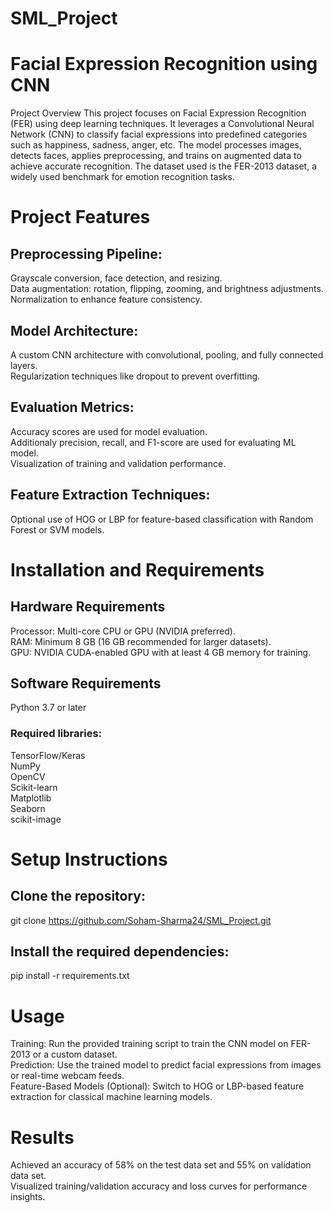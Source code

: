 # SML_Project
# Facial Expression Recognition using CNN
Project Overview
This project focuses on Facial Expression Recognition (FER) using deep learning techniques. It leverages a Convolutional Neural Network (CNN) to classify facial expressions into predefined categories such as happiness, sadness, anger, etc. The model processes images, detects faces, applies preprocessing, and trains on augmented data to achieve accurate recognition. The dataset used is the FER-2013 dataset, a widely used benchmark for emotion recognition tasks.

# Project Features
## Preprocessing Pipeline:

Grayscale conversion, face detection, and resizing.   
Data augmentation: rotation, flipping, zooming, and brightness adjustments.  
Normalization to enhance feature consistency.
## Model Architecture:

A custom CNN architecture with convolutional, pooling, and fully connected layers.  
Regularization techniques like dropout to prevent overfitting.  
## Evaluation Metrics:

Accuracy scores are used for model evaluation.  
Additionaly precision, recall, and F1-score are used for evaluating ML model.  
Visualization of training and validation performance.  

## Feature Extraction Techniques:

Optional use of HOG or LBP for feature-based classification with Random Forest or SVM models.
# Installation and Requirements
## Hardware Requirements
Processor: Multi-core CPU or GPU (NVIDIA preferred).  
RAM: Minimum 8 GB (16 GB recommended for larger datasets).  
GPU: NVIDIA CUDA-enabled GPU with at least 4 GB memory for training.  
## Software Requirements
Python 3.7 or later  
### Required libraries:
TensorFlow/Keras  
NumPy  
OpenCV  
Scikit-learn  
Matplotlib  
Seaborn  
scikit-image  
# Setup Instructions
## Clone the repository:

git clone https://github.com/Soham-Sharma24/SML_Project.git

## Install the required dependencies:

pip install -r requirements.txt

# Usage
Training: Run the provided training script to train the CNN model on FER-2013 or a custom dataset.  
Prediction: Use the trained model to predict facial expressions from images or real-time webcam feeds.  
Feature-Based Models (Optional): Switch to HOG or LBP-based feature extraction for classical machine learning models.  
# Results
Achieved an accuracy of 58% on the test data set and 55% on validation data set.  
Visualized training/validation accuracy and loss curves for performance insights.
